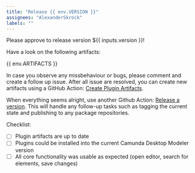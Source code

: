 ```yaml
---
title: "Release {{ env.VERSION }}"
assignees: "AlexanderSkrock"
labels: ""
---
```

Please approve to release version ${{ inputs.version }}!

Have a look on the following artifacts:

{{ env.ARTIFACTS }}

In case you observe any missbehaviour or bugs, please comment and create a follow up issue. After all issue are resolved, 
you can create new artifacts using a GitHub Action: [Create Plugin Artifacts](https://github.com/AlexanderSkrock/camunda-modeler-code-editor/actions/workflows/create-plugin-artifacts.yml).

When everything seems alright, use another Github Action: [Release a version](https://github.com/AlexanderSkrock/camunda-modeler-code-editor/actions/workflows/release-version.yml). This will handle any follow-up tasks such as tagging the current state and publishing to any package repositories.


Checklist:
- [ ] Plugin artifacts are up to date
- [ ] Plugins could be installed into the current Camunda Desktop Modeler version
- [ ] All core functionality was usable as expected (open editor, search for elements, save changes)